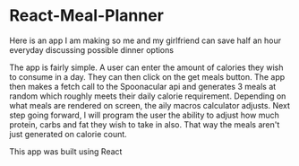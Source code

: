 # React-Meal-Planner

Here is an app I am making so me and my girlfriend can save half an hour everyday discussing possible dinner options

The app is fairly simple. A user can enter the amount of calories they wish to consume in a day. They can then click on the get meals button. The app then makes a fetch call to the Spoonacular api and generates 3 meals at random which roughly meets their daily calorie requirement. Depending on what meals are rendered on screen, the aily macros calculator adjusts. Next step going forward, I will program the user the ability to adjust how much protein, carbs and fat they wish to take in also. That way the meals aren't just generated on calorie count.


This app was built using React
